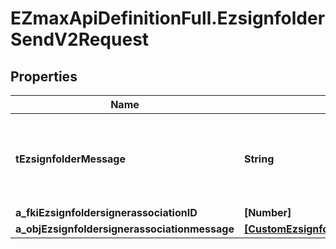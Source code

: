 # EZmaxApiDefinitionFull.EzsignfolderSendV2Request

## Properties

Name | Type | Description | Notes
------------ | ------------- | ------------- | -------------
**tEzsignfolderMessage** | **String** | A custom text message that will be added to the email sent. | 
**a_fkiEzsignfoldersignerassociationID** | **[Number]** |  | 
**a_objEzsignfoldersignerassociationmessage** | [**[CustomEzsignfoldersignerassociationmessageRequest]**](CustomEzsignfoldersignerassociationmessageRequest.md) |  | 


